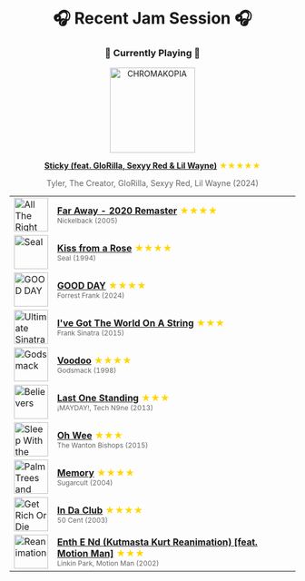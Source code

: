 <div align='center'>

# 🎧 Recent Jam Session 🎧

<h3>🎵 Currently Playing 🎵</h3>

<a href="https://open.spotify.com/track/3tFed7YsjGnIfxeLEQwx3R"><img src="https://i.scdn.co/image/ab67616d0000b273124e9249fada4ff3c3a0739c" width="150" height="150" alt="CHROMAKOPIA" /></a>

<b><a href="https://open.spotify.com/track/3tFed7YsjGnIfxeLEQwx3R">Sticky (feat. GloRilla, Sexyy Red & Lil Wayne)</a></b><span style="color: gold;"> ★★★★★</span>

<span style="color: #666;">Tyler, The Creator, GloRilla, Sexyy Red, Lil Wayne (2024)</span>

<table style='margin: 0 auto; max-width: 550px;'>
<tr>
<td width="60"><a href="https://open.spotify.com/track/05rWggLwQ2weA4D2cRAt55"><img src="https://i.scdn.co/image/ab67616d0000b273bad7e941f557e06019b87fd4" width="60" height="60" alt="All The Right Reasons (15th Anniversary Expanded Edition)" /></a></td>
<td><b><a href="https://open.spotify.com/track/05rWggLwQ2weA4D2cRAt55">Far Away - 2020 Remaster</a></b> <span style="color: gold;"> ★★★★</span><br><span style="font-size: 12px; color: #666;">Nickelback (2005)</span></td>
</tr>
<tr>
<td width="60"><a href="https://open.spotify.com/track/3YKptz29AsOlm7WAVnztBh"><img src="https://i.scdn.co/image/ab67616d0000b27333d4866ed921300e8ef50808" width="60" height="60" alt="Seal" /></a></td>
<td><b><a href="https://open.spotify.com/track/3YKptz29AsOlm7WAVnztBh">Kiss from a Rose</a></b> <span style="color: gold;"> ★★★★</span><br><span style="font-size: 12px; color: #666;">Seal (1994)</span></td>
</tr>
<tr>
<td width="60"><a href="https://open.spotify.com/track/5KXXi90Q4pjVxEapZjRC9O"><img src="https://i.scdn.co/image/ab67616d0000b273aaf0e1d8a18dbddf10a2be13" width="60" height="60" alt="GOOD DAY" /></a></td>
<td><b><a href="https://open.spotify.com/track/5KXXi90Q4pjVxEapZjRC9O">GOOD DAY</a></b> <span style="color: gold;"> ★★★★</span><br><span style="font-size: 12px; color: #666;">Forrest Frank (2024)</span></td>
</tr>
<tr>
<td width="60"><a href="https://open.spotify.com/track/4LfgeOiPsAjDgDYSgmntCU"><img src="https://i.scdn.co/image/ab67616d0000b273b19cb81319fbfd9ed54baeae" width="60" height="60" alt="Ultimate Sinatra" /></a></td>
<td><b><a href="https://open.spotify.com/track/4LfgeOiPsAjDgDYSgmntCU">I've Got The World On A String</a></b> <span style="color: gold;"> ★★★</span><br><span style="font-size: 12px; color: #666;">Frank Sinatra (2015)</span></td>
</tr>
<tr>
<td width="60"><a href="https://open.spotify.com/track/5uGsG0LfotfWDq6hql4h53"><img src="https://i.scdn.co/image/ab67616d0000b27382a891641608e2f2d6c3a8b8" width="60" height="60" alt="Godsmack" /></a></td>
<td><b><a href="https://open.spotify.com/track/5uGsG0LfotfWDq6hql4h53">Voodoo</a></b> <span style="color: gold;"> ★★★★</span><br><span style="font-size: 12px; color: #666;">Godsmack (1998)</span></td>
</tr>
<tr>
<td width="60"><a href="https://open.spotify.com/track/1DH321UEFvorigjNf6aE0Z"><img src="https://i.scdn.co/image/ab67616d0000b273c4e2c0dacbae3e342ac21944" width="60" height="60" alt="Believers" /></a></td>
<td><b><a href="https://open.spotify.com/track/1DH321UEFvorigjNf6aE0Z">Last One Standing</a></b> <span style="color: gold;"> ★★★</span><br><span style="font-size: 12px; color: #666;">¡MAYDAY!, Tech N9ne (2013)</span></td>
</tr>
<tr>
<td width="60"><a href="https://open.spotify.com/track/1PAgr8FeaUCbPEbpZXPsDv"><img src="https://i.scdn.co/image/ab67616d0000b273e38fff2b150ef397d024ff02" width="60" height="60" alt="Sleep With the Lights On" /></a></td>
<td><b><a href="https://open.spotify.com/track/1PAgr8FeaUCbPEbpZXPsDv">Oh Wee</a></b> <span style="color: gold;"> ★★★</span><br><span style="font-size: 12px; color: #666;">The Wanton Bishops (2015)</span></td>
</tr>
<tr>
<td width="60"><a href="https://open.spotify.com/track/0ChpoNjXfJPjMvCIN6so6J"><img src="https://i.scdn.co/image/ab67616d0000b273d0c4b14b57f31b349fe36d1c" width="60" height="60" alt="Palm Trees and Power Lines" /></a></td>
<td><b><a href="https://open.spotify.com/track/0ChpoNjXfJPjMvCIN6so6J">Memory</a></b> <span style="color: gold;"> ★★★★</span><br><span style="font-size: 12px; color: #666;">Sugarcult (2004)</span></td>
</tr>
<tr>
<td width="60"><a href="https://open.spotify.com/track/4RY96Asd9IefaL3X4LOLZ8"><img src="https://i.scdn.co/image/ab67616d0000b273f7f74100d5cc850e01172cbf" width="60" height="60" alt="Get Rich Or Die Tryin'" /></a></td>
<td><b><a href="https://open.spotify.com/track/4RY96Asd9IefaL3X4LOLZ8">In Da Club</a></b> <span style="color: gold;"> ★★★★</span><br><span style="font-size: 12px; color: #666;">50 Cent (2003)</span></td>
</tr>
<tr>
<td width="60"><a href="https://open.spotify.com/track/50xYqUTVCvoqRLuyWFuG3r"><img src="https://i.scdn.co/image/ab67616d0000b27391e2fd0e284ca923b8743b6a" width="60" height="60" alt="Reanimation" /></a></td>
<td><b><a href="https://open.spotify.com/track/50xYqUTVCvoqRLuyWFuG3r">Enth E Nd (Kutmasta Kurt Reanimation) [feat. Motion Man]</a></b> <span style="color: gold;"> ★★★</span><br><span style="font-size: 12px; color: #666;">Linkin Park, Motion Man (2002)</span></td>
</tr>
</table>
</div>

